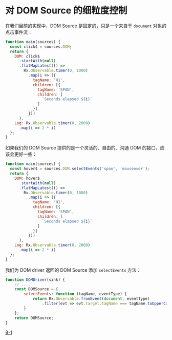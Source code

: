 # 对 DOM Source 的细粒度控制

在我们目前的实现中，DOM Source 是固定的，只是一个来自于 `document` 对象的点击事件流：

```js
function main(sources) {
  const click$ = sources.DOM;
  return {
    DOM: click$
      .startWith(null)
      .flatMapLatest(() =>
        Rx.Observable.timer(0, 1000)
          .map(i => ({
            tagName: 'H1',
            children: [{
              tagName: 'SPAN',
              children: [
                `Seconds elapsed ${i}`
              ]
            }]
          }))
      ),
    Log: Rx.Observable.timer(0, 2000)
      .map(i => 2 * i)
  };
}
```

如果我们的 DOM Source 提供的是一个灵活的、自由的、沟通 DOM 的接口，应该会更好一些：

```js
function main(sources) {
  const hover$ = sources.DOM.selectEvents('span', 'mouseover');
  return {
    DOM: hover$
      .startWith(null)
      .flatMapLatest(() =>
        Rx.Observable.timer(0, 1000)
          .map(i => ({
            tagName: 'H1',
            children: [{
              tagName: 'SPAN',
              children: [
                `Seconds elapsed ${i}`
              ]
            }]
          }))
      ),
    Log: Rx.Observable.timer(0, 2000)
      .map(i => 2 * i)
  };
}
```

我们为 DOM driver 返回的 DOM Source 添加 `selectEvents` 方法：

```js
function DOMDriver(sink) {
    // ....
    const DOMSource = {
        selectEvents: function (tagName, eventType) {
            return Rx.Observable.fromEvent(document, eventType)
                .filter(evt => evt.target.tagName === tagName.toUpperCase())
        }
    };
    return DOMSource;
}
```

[8-1](http://jsbin.com/nuhisuy/33/edit?js,output)
